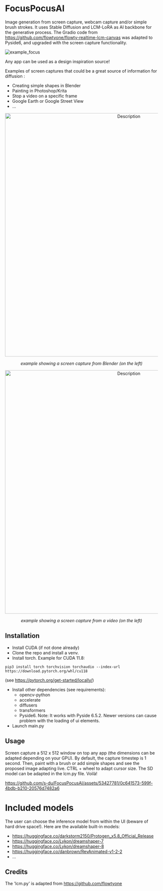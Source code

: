 # FocusPocusAI
Image generation from screen capture, webcam capture and/or simple brush strokes. It uses Stable Diffusion and LCM-LoRA as AI backbone for the generative process.
The Gradio code from <a>https://github.com/flowtyone/flowty-realtime-lcm-canvas</a> was adapted to Pyside6, and upgraded with the screen capture functionality.

![example_focus](https://github.com/s-du/FocusPocusAI/assets/53427781/b23c1329-76ba-4e50-8741-f3b245dca41c)

Any app can be used as a design inspiration source!

Examples of screen captures that could be a great source of information for diffusion :
- Creating simple shapes in Blender
- Painting in Photoshop/Krita
- Stop a video on a specific frame
- Google Earth or Google Street View
- ...

<div style="text-align: center;">
    <img src="anims/paintlcm_lr2.gif" width="800" alt="Description" style="display: block; margin: 0 auto;">
    <p>
    <i style="display: block; margin-top: 5px;">example showing a screen capture from Blender (on the left)</i>
    </p>
</div>

<div style="text-align: center;">
    <img src="anims/paintlcm_lr8.gif" width="800" alt="Description" style="display: block; margin: 0 auto;">
    <p>
    <i style="display: block; margin-top: 5px;">example showing a screen capture from a video (on the left)</i>
    </p>
</div>


## Installation
- Install CUDA (if not done already)
- Clone the repo and install a venv.
- Install torch. Example for CUDA 11.8:
```
pip3 install torch torchvision torchaudio --index-url https://download.pytorch.org/whl/cu118
```
 (see https://pytorch.org/get-started/locally/)
- Install other dependencies (see requirements):
    - opencv-python
    - accelerate
    - diffusers
    - transformers
    - Pyside6. Note: It works with Pyside 6.5.2. Newer versions can cause problem with the loading of ui elements.
- Launch main.py


## Usage
Screen capture a 512 x 512 window on top any app (the dimensions can be adapted depending on your GPU). By default, the capture timestep is 1 second. Then, paint with a brush or add simple shapes and see the proposed image adapting live.
CTRL + wheel to adapt cursor size. The SD model can be adapted in the lcm.py file.
Voilà!

https://github.com/s-du/FocusPocusAI/assets/53427781/0c641573-599f-4bdb-b210-20576d7482a6

# Included models
The user can choose the inference model from within the UI (beware of hard drive space!). Here are the available built-in models:
- https://huggingface.co/darkstorm2150/Protogen_x5.8_Official_Release
- https://huggingface.co/Lykon/dreamshaper-7
- https://huggingface.co/Lykon/dreamshaper-8
- https://huggingface.co/danbrown/RevAnimated-v1-2-2
- ...

## Credits
The 'lcm.py' is adapted from https://github.com/flowtyone


